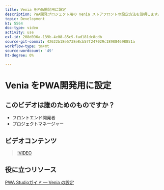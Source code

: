 ```yaml
---
title: Venia をPWA開発用に設定
description: PWA開発プロジェクト用の Venia ストアフロントの設定方法を説明します。
topic: Development
kt: 5564
doc-type: video
activity: use
exl-id: 208d096a-139b-4e08-85c9-fad181dc8cdb
source-git-commit: 42622b18e5738e8cb57f247029c189884698851a
workflow-type: tm+mt
source-wordcount: '49'
ht-degree: 0%

---
```


# Venia をPWA開発用に設定

## このビデオは誰のためのものですか？

- フロントエンド開発者
- プロジェクトマネージャー

## ビデオコンテンツ

>[!VIDEO](https://video.tv.adobe.com/v/35785?quality=12&learn=on)

## 役に立つリソース

[PWA Studioガイド — Venia の設定](https://developer.adobe.com/commerce/pwa-studio/tutorials/setup-storefront/)
